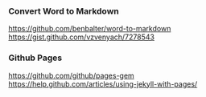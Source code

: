 ### Convert Word to Markdown
https://github.com/benbalter/word-to-markdown
https://gist.github.com/vzvenyach/7278543


### Github Pages
https://github.com/github/pages-gem
https://help.github.com/articles/using-jekyll-with-pages/

